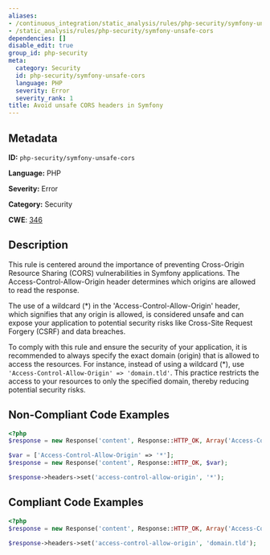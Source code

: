 ```yaml
---
aliases:
- /continuous_integration/static_analysis/rules/php-security/symfony-unsafe-cors
- /static_analysis/rules/php-security/symfony-unsafe-cors
dependencies: []
disable_edit: true
group_id: php-security
meta:
  category: Security
  id: php-security/symfony-unsafe-cors
  language: PHP
  severity: Error
  severity_rank: 1
title: Avoid unsafe CORS headers in Symfony
---
```

<!--  SOURCED FROM https://github.com/DataDog/datadog-static-analyzer-rule-docs -->


## Metadata
**ID:** `php-security/symfony-unsafe-cors`

**Language:** PHP

**Severity:** Error

**Category:** Security

**CWE**: [346](https://cwe.mitre.org/data/definitions/346.html)

## Description
This rule is centered around the importance of preventing Cross-Origin Resource Sharing (CORS) vulnerabilities in Symfony applications. The Access-Control-Allow-Origin header determines which origins are allowed to read the response.

The use of a wildcard (*) in the 'Access-Control-Allow-Origin' header, which signifies that any origin is allowed, is considered unsafe and can expose your application to potential security risks like Cross-Site Request Forgery (CSRF) and data breaches.

To comply with this rule and ensure the security of your application, it is recommended to always specify the exact domain (origin) that is allowed to access the resources. For instance, instead of using a wildcard (*), use `'Access-Control-Allow-Origin' => 'domain.tld'`. This practice restricts the access to your resources to only the specified domain, thereby reducing potential security risks.

## Non-Compliant Code Examples
```php
<?php
$response = new Response('content', Response::HTTP_OK, Array('Access-Control-Allow-Origin' => '*'));

$var = ['Access-Control-Allow-Origin' => '*'];
$response = new Response('content', Response::HTTP_OK, $var);

$response->headers->set('access-control-allow-origin', '*');
```

## Compliant Code Examples
```php
<?php
$response = new Response('content', Response::HTTP_OK, Array('Access-Control-Allow-Origin' => 'domain.tld'));

$response->headers->set('access-control-allow-origin', 'domain.tld');
```
